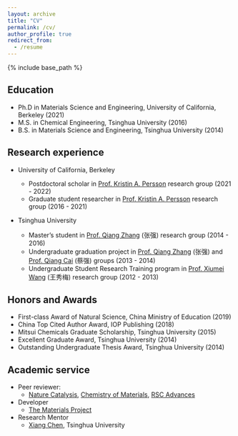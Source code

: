 ```yaml
---
layout: archive
title: "CV"
permalink: /cv/
author_profile: true
redirect_from:
  - /resume
---
```


{% include base_path %}

## Education
* Ph.D in Materials Science and Engineering, University of California, Berkeley (2021)
* M.S. in Chemical Engineering, Tsinghua University (2016)
* B.S. in Materials Science and Engineering, Tsinghua University (2014)

## Research experience
* University of California, Berkeley
  * Postdoctoral scholar in [Prof. Kristin A. Persson](https://perssongroup.lbl.gov/) research group (2021 - 2022)
  * Graduate student researcher in [Prof. Kristin A. Persson](https://perssongroup.lbl.gov/) research group (2016 - 2021)

* Tsinghua University
  * Master’s student in [Prof. Qiang Zhang](https://www.qianggroup.com/wp/en/home/) (张强) research group (2014 - 2016)
  * Undergraduate graduation project in [Prof. Qiang Zhang](https://www.qianggroup.com/wp/en/home/) (张强) and [Prof. Qiang Cai](https://www.mse.tsinghua.edu.cn/info/1024/1650.htm) (蔡强) groups (2013 - 2014)
  * Undergraduate Student Research Training program in [Prof. Xiumei Wang](https://www.mse.tsinghua.edu.cn/info/1024/1601.htm) (王秀梅) research group (2012 - 2013)

## Honors and Awards
* First-class Award of Natural Science, China Ministry of Education (2019)
*	China Top Cited Author Award, IOP Publishing (2018)
*	Mitsui Chemicals Graduate Scholarship, Tsinghua University (2015)
*	Excellent Graduate Award, Tsinghua University (2014)
*	Outstanding Undergraduate Thesis Award, Tsinghua University (2014)
  
## Academic service
* Peer reviewer: 
  * [Nature Catalysis](https://www.nature.com/natcatal/), [Chemistry of Materials](https://pubs.acs.org/journal/cmatex), [RSC Advances](https://www.rsc.org/journals-books-databases/about-journals/rsc-advances/)
* Developer
  * [The Materials Project](https://materialsproject.org/about)
* Research Mentor
  * [Xiang Chen](https://scholar.google.co.jp/citations?user=q44q6B0AAAAJ), Tsinghua University
